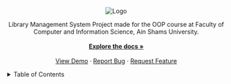 <!-- PROJECT LOGO -->
<br />
<div align="center">

  ![Logo](https://github.com/ELDA7EE7/OOP-project-2.0/assets/114913488/9c0d4995-784c-43b8-9a5b-3f4abc74163f)

  <p align="center">
    Library Management System Project made for the OOP course at Faculty of Computer and Information Science, Ain Shams University.
    <br />
    <br />
    <a href="https://github.com/ELDA7EE7/OOP-project-2.0"><strong>Explore the docs »</strong></a>
    <br />
    <br />
    <a href="https://github.com/ELDA7EE7/OOP-project-2.0">View Demo</a>
    ·
    <a href="https://github.com/ELDA7EE7/OOP-project-2.0/issues">Report Bug</a>
    ·
    <a href="https://github.com/ELDA7EE7/OOP-project-2.0/issues">Request Feature</a>
  </p>
</div>

<!-- TABLE OF CONTENTS -->
<details>
  <summary>Table of Contents</summary>
  <ol>
    <li>
      <a href="#about-the-project">About The Project</a>
      <ul>
        <li><a href="#built-with">Built With</a></li>
      </ul>
    </li>
    <li>
      <a href="#getting-started">Getting Started</a>
      <ul>
        <li><a href="#prerequisites">Prerequisites</a></li>
        <li><a href="#installation">Installation</a></li>
      </ul>
    </li>
    <li><a href="#usage">Usage</a></li>
    <li><a href="#roadmap">Roadmap</a></li>
    <li><a href="#contributing">Contributing</a></li>
    <li><a href="#license">License</a></li>
    <li><a href="#contact">Contact</a></li>
    <li><a href="#acknowledgments">Acknowledgments</a></li>
  </ol>
</details>

